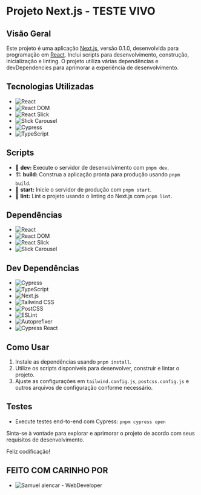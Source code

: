 # Projeto Next.js - TESTE VIVO 

## Visão Geral

Este projeto é uma aplicação [Next.js](https://nextjs.org/), versão 0.1.0, desenvolvida para programação em [React](https://reactjs.org/). Inclui scripts para desenvolvimento, construção, inicialização e linting. O projeto utiliza várias dependências e devDependencies para aprimorar a experiência de desenvolvimento.

## Tecnologias Utilizadas

- ![React](https://img.shields.io/badge/React-%5E18-blue)
- ![React DOM](https://img.shields.io/badge/React%20DOM-%5E18-blue)
- ![React Slick](https://img.shields.io/badge/React%20Slick-%5E0.30.2-blue)
- ![Slick Carousel](https://img.shields.io/badge/Slick%20Carousel-%5E1.8.1-blue)
- ![Cypress](https://img.shields.io/badge/Cypress-%5E13.6.6-green)
- ![TypeScript](https://img.shields.io/badge/TypeScript-%5E5-blue)

## Scripts

- 🚀 **dev:** Execute o servidor de desenvolvimento com `pnpm dev`.
- 🏗️ **build:** Construa a aplicação pronta para produção usando `pnpm build`.
- 🚀 **start:** Inicie o servidor de produção com `pnpm start`.
- 🧹 **lint:** Lint o projeto usando o linting do Next.js com `pnpm lint`.

## Dependências

- ![React](https://img.shields.io/badge/React-%5E18-blue)
- ![React DOM](https://img.shields.io/badge/React%20DOM-%5E18-blue)
- ![React Slick](https://img.shields.io/badge/React%20Slick-%5E0.30.2-blue)
- ![Slick Carousel](https://img.shields.io/badge/Slick%20Carousel-%5E1.8.1-blue)

## Dev Dependências

- ![Cypress](https://img.shields.io/badge/Cypress-%5E13.6.6-green)
- ![TypeScript](https://img.shields.io/badge/TypeScript-%5E5-blue)
- ![Next.js](https://img.shields.io/badge/Next.js-14.1.0-blue)
- ![Tailwind CSS](https://img.shields.io/badge/Tailwind%20CSS-%5E3.3.0-blue)
- ![PostCSS](https://img.shields.io/badge/PostCSS-%5E8-blue)
- ![ESLint](https://img.shields.io/badge/ESLint-%5E8-blue)
- ![Autoprefixer](https://img.shields.io/badge/Autoprefixer-%5E10.0.1-blue)
- ![Cypress React](https://img.shields.io/badge/Cypress%20React-%5E8.0.0-green)

## Como Usar

1. Instale as dependências usando `pnpm install`.
2. Utilize os scripts disponíveis para desenvolver, construir e lintar o projeto.
3. Ajuste as configurações em `tailwind.config.js`, `postcss.config.js` e outros arquivos de configuração conforme necessário.

## Testes

- Execute testes end-to-end com Cypress: `pnpm cypress open`

Sinta-se à vontade para explorar e aprimorar o projeto de acordo com seus requisitos de desenvolvimento.

Feliz codificação!

## FEITO COM CARINHO POR 
- ![Samuel alencar -  WebDeveloper](https://img.shields.io/badge/React-%5E18-blue)
